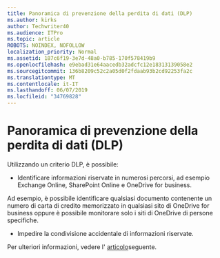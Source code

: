 ```yaml
---
title: Panoramica di prevenzione della perdita di dati (DLP)
ms.author: kirks
author: Techwriter40
ms.audience: ITPro
ms.topic: article
ROBOTS: NOINDEX, NOFOLLOW
localization_priority: Normal
ms.assetid: 187c6f19-3e7d-48a0-b785-170f578419b9
ms.openlocfilehash: e9ebad31e64aacedb32adcfc12e18313139058e2
ms.sourcegitcommit: 136b8209c52c2a05d0f2fdaab93b2cd92253fa2c
ms.translationtype: MT
ms.contentlocale: it-IT
ms.lasthandoff: 06/07/2019
ms.locfileid: "34769828"
---
```

# <a name="data-loss-prevention-dlp-overview"></a>Panoramica di prevenzione della perdita di dati (DLP)

Utilizzando un criterio DLP, è possibile:

- Identificare informazioni riservate in numerosi percorsi, ad esempio Exchange Online, SharePoint Online e OneDrive for business.


Ad esempio, è possibile identificare qualsiasi documento contenente un numero di carta di credito memorizzato in qualsiasi sito di OneDrive for business oppure è possibile monitorare solo i siti di OneDrive di persone specifiche.

- Impedire la condivisione accidentale di informazioni riservate.


Per ulteriori informazioni, vedere l' [articolo](https://docs.microsoft.com/office365/securitycompliance/data-loss-prevention-policies)seguente.

